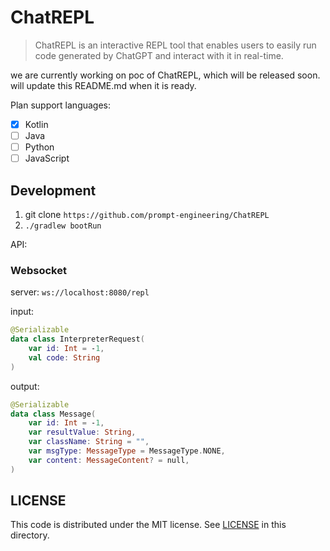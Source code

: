 # ChatREPL

> ChatREPL is an interactive REPL tool that enables users to easily run code generated by ChatGPT and interact with it in real-time.

we are currently working on poc of ChatREPL, which will be released soon.  will update this README.md when it is ready.

Plan support languages:

- [x] Kotlin
- [ ] Java
- [ ] Python
- [ ] JavaScript

## Development

1. git clone `https://github.com/prompt-engineering/ChatREPL`
2. `./gradlew bootRun`

API:

### Websocket

server: `ws://localhost:8080/repl`

input: 

```kotlin
@Serializable
data class InterpreterRequest(
    var id: Int = -1,
    val code: String
)
```

output: 

```kotlin
@Serializable
data class Message(
    var id: Int = -1,
    var resultValue: String,
    var className: String = "",
    var msgType: MessageType = MessageType.NONE,
    var content: MessageContent? = null,
)
```


## LICENSE

This code is distributed under the MIT license. See [LICENSE](./LICENSE) in this directory.

